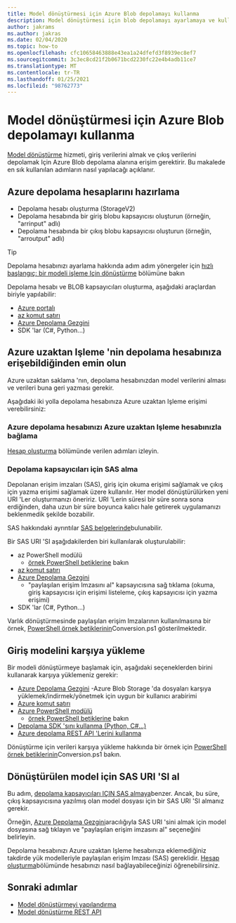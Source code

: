 ```yaml
---
title: Model dönüştürmesi için Azure Blob depolamayı kullanma
description: Model dönüştürmesi için blob depolamayı ayarlamaya ve kullanmaya yönelik yaygın adımları açıklar.
author: jakrams
ms.author: jakras
ms.date: 02/04/2020
ms.topic: how-to
ms.openlocfilehash: cfc10658463888e43ea1a24dfefd3f8939ec8ef7
ms.sourcegitcommit: 3c3ec8cd21f2b0671bcd2230fc22e4b4adb11ce7
ms.translationtype: MT
ms.contentlocale: tr-TR
ms.lasthandoff: 01/25/2021
ms.locfileid: "98762773"
---
```

# <a name="use-azure-blob-storage-for-model-conversion"></a>Model dönüştürmesi için Azure Blob depolamayı kullanma

[Model dönüştürme](model-conversion.md) hizmeti, giriş verilerini almak ve çıkış verilerini depolamak Için Azure Blob depolama alanına erişim gerektirir. Bu makalede en sık kullanılan adımların nasıl yapılacağı açıklanır.

## <a name="prepare-azure-storage-accounts"></a>Azure depolama hesaplarını hazırlama

- Depolama hesabı oluşturma (StorageV2)
- Depolama hesabında bir giriş blobu kapsayıcısı oluşturun (örneğin, "arrinput" adlı)
- Depolama hesabında bir çıkış blobu kapsayıcısı oluşturun (örneğin, "arroutput" adlı)

> [!TIP]
> Depolama hesabınızı ayarlama hakkında adım adım yönergeler için [hızlı başlangıç: bir modeli işleme Için dönüştürme](../../quickstarts/convert-model.md) bölümüne bakın

Depolama hesabı ve BLOB kapsayıcıları oluşturma, aşağıdaki araçlardan biriyle yapılabilir:

- [Azure portalı](https://portal.azure.com)
- [az komut satırı](/cli/azure/install-azure-cli?view=azure-cli-latest)
- [Azure Depolama Gezgini](https://azure.microsoft.com/features/storage-explorer/)
- SDK 'lar (C#, Python...)

## <a name="ensure-azure-remote-rendering-can-access-your-storage-account"></a>Azure uzaktan Işleme 'nin depolama hesabınıza erişebildiğinden emin olun

Azure uzaktan saklama 'nın, depolama hesabınızdan model verilerini alması ve verileri buna geri yazması gerekir.

Aşağıdaki iki yolla depolama hesabınıza Azure uzaktan Işleme erişimi verebilirsiniz:

### <a name="connect-your-azure-storage-account-with-your-azure-remote-rendering-account"></a>Azure depolama hesabınızı Azure uzaktan Işleme hesabınızla bağlama

[Hesap oluşturma](../create-an-account.md#link-storage-accounts) bölümünde verilen adımları izleyin.

### <a name="retrieve-sas-for-the-storage-containers"></a>Depolama kapsayıcıları için SAS alma

Depolanan erişim imzaları (SAS), giriş için okuma erişimi sağlamak ve çıkış için yazma erişimi sağlamak üzere kullanılır. Her model dönüştürülürken yeni URI 'Ler oluşturmanızı öneririz. URI 'Lerin süresi bir süre sonra sona erdiğinden, daha uzun bir süre boyunca kalıcı hale getirerek uygulamanızı beklenmedik şekilde bozabilir.

SAS hakkındaki ayrıntılar [SAS belgelerinde](../../../storage/common/storage-sas-overview.md)bulunabilir.

Bir SAS URI 'SI aşağıdakilerden biri kullanılarak oluşturulabilir:

- az PowerShell modülü
  - [örnek PowerShell betiklerine](../../samples/powershell-example-scripts.md) bakın
- [az komut satırı](/cli/azure/install-azure-cli?view=azure-cli-latest)
- [Azure Depolama Gezgini](https://azure.microsoft.com/features/storage-explorer/)
  - "paylaşılan erişim Imzasını al" kapsayıcısına sağ tıklama (okuma, giriş kapsayıcısı için erişimi listeleme, çıkış kapsayıcısı için yazma erişimi)
- SDK 'lar (C#, Python...)

Varlık dönüştürmesinde paylaşılan erişim Imzalarının kullanılmasına bir örnek, [PowerShell örnek betiklerinin](../../samples/powershell-example-scripts.md#script-conversionps1)Conversion.ps1 gösterilmektedir.

## <a name="upload-an-input-model"></a>Giriş modelini karşıya yükleme

Bir modeli dönüştürmeye başlamak için, aşağıdaki seçeneklerden birini kullanarak karşıya yüklemeniz gerekir:

- [Azure Depolama Gezgini](https://azure.microsoft.com/features/storage-explorer/) -Azure Blob Storage 'da dosyaları karşıya yüklemek/indirmek/yönetmek için uygun bir kullanıcı arabirimi
- [Azure komut satırı](../../../storage/blobs/storage-quickstart-blobs-cli.md)
- [Azure PowerShell modülü](/powershell/azure/install-az-ps?view=azps-2.2.0)
  - [örnek PowerShell betiklerine](../../samples/powershell-example-scripts.md) bakın
- [Depolama SDK 'sını kullanma (Python, C#...)](../../../storage/index.yml)
- [Azure depolama REST API 'Lerini kullanma](/rest/api/storageservices/blob-service-rest-api)

Dönüştürme için verileri karşıya yükleme hakkında bir örnek için [PowerShell örnek betiklerinin](../../samples/powershell-example-scripts.md#script-conversionps1)Conversion.ps1 bakın.

## <a name="get-a-sas-uri-for-the-converted-model"></a>Dönüştürülen model için SAS URI 'SI al

Bu adım, [depolama kapsayıcıları IÇIN SAS almaya](#retrieve-sas-for-the-storage-containers)benzer. Ancak, bu süre, çıkış kapsayıcısına yazılmış olan model dosyası için bir SAS URI 'SI almanız gerekir.

Örneğin, [Azure Depolama Gezgini](https://azure.microsoft.com/features/storage-explorer/)aracılığıyla SAS URI 'sini almak için model dosyasına sağ tıklayın ve "paylaşılan erişim imzasını al" seçeneğini belirleyin.

Depolama hesabınızı Azure uzaktan Işleme hesabınıza eklemediğiniz takdirde yük modelleriyle paylaşılan erişim Imzası (SAS) gereklidir. [Hesap oluşturma](../create-an-account.md#link-storage-accounts)bölümünde hesabınızı nasıl bağlayabileceğinizi öğrenebilirsiniz.

## <a name="next-steps"></a>Sonraki adımlar

- [Model dönüştürmeyi yapılandırma](configure-model-conversion.md)
- [Model dönüştürme REST API](conversion-rest-api.md)
